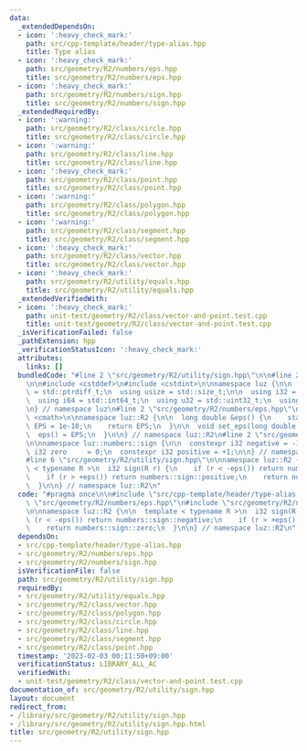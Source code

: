 ```yaml
---
data:
  _extendedDependsOn:
  - icon: ':heavy_check_mark:'
    path: src/cpp-template/header/type-alias.hpp
    title: Type alias
  - icon: ':heavy_check_mark:'
    path: src/geometry/R2/numbers/eps.hpp
    title: src/geometry/R2/numbers/eps.hpp
  - icon: ':heavy_check_mark:'
    path: src/geometry/R2/numbers/sign.hpp
    title: src/geometry/R2/numbers/sign.hpp
  _extendedRequiredBy:
  - icon: ':warning:'
    path: src/geometry/R2/class/circle.hpp
    title: src/geometry/R2/class/circle.hpp
  - icon: ':warning:'
    path: src/geometry/R2/class/line.hpp
    title: src/geometry/R2/class/line.hpp
  - icon: ':heavy_check_mark:'
    path: src/geometry/R2/class/point.hpp
    title: src/geometry/R2/class/point.hpp
  - icon: ':warning:'
    path: src/geometry/R2/class/polygon.hpp
    title: src/geometry/R2/class/polygon.hpp
  - icon: ':warning:'
    path: src/geometry/R2/class/segment.hpp
    title: src/geometry/R2/class/segment.hpp
  - icon: ':heavy_check_mark:'
    path: src/geometry/R2/class/vector.hpp
    title: src/geometry/R2/class/vector.hpp
  - icon: ':heavy_check_mark:'
    path: src/geometry/R2/utility/equals.hpp
    title: src/geometry/R2/utility/equals.hpp
  _extendedVerifiedWith:
  - icon: ':heavy_check_mark:'
    path: unit-test/geometry/R2/class/vector-and-point.test.cpp
    title: unit-test/geometry/R2/class/vector-and-point.test.cpp
  _isVerificationFailed: false
  _pathExtension: hpp
  _verificationStatusIcon: ':heavy_check_mark:'
  attributes:
    links: []
  bundledCode: "#line 2 \"src/geometry/R2/utility/sign.hpp\"\n\n#line 2 \"src/cpp-template/header/type-alias.hpp\"\
    \n\n#include <cstddef>\n#include <cstdint>\n\nnamespace luz {\n\n  using isize\
    \ = std::ptrdiff_t;\n  using usize = std::size_t;\n\n  using i32 = std::int32_t;\n\
    \  using i64 = std::int64_t;\n  using u32 = std::uint32_t;\n  using u64 = std::uint64_t;\n\
    \n} // namespace luz\n#line 2 \"src/geometry/R2/numbers/eps.hpp\"\n\n#include\
    \ <cmath>\n\nnamespace luz::R2 {\n\n  long double &eps() {\n    static long double\
    \ EPS = 1e-10;\n    return EPS;\n  }\n\n  void set_eps(long double EPS) {\n  \
    \  eps() = EPS;\n  }\n\n} // namespace luz::R2\n#line 2 \"src/geometry/R2/numbers/sign.hpp\"\
    \n\nnamespace luz::numbers::sign {\n\n  constexpr i32 negative = -1;\n  constexpr\
    \ i32 zero     = 0;\n  constexpr i32 positive = +1;\n\n} // namespace luz::numbers::sign\n\
    #line 6 \"src/geometry/R2/utility/sign.hpp\"\n\nnamespace luz::R2 {\n\n  template\
    \ < typename R >\n  i32 sign(R r) {\n    if (r < -eps()) return numbers::sign::negative;\n\
    \    if (r > +eps()) return numbers::sign::positive;\n    return numbers::sign::zero;\n\
    \  }\n\n} // namespace luz::R2\n"
  code: "#pragma once\n\n#include \"src/cpp-template/header/type-alias.hpp\"\n#include\
    \ \"src/geometry/R2/numbers/eps.hpp\"\n#include \"src/geometry/R2/numbers/sign.hpp\"\
    \n\nnamespace luz::R2 {\n\n  template < typename R >\n  i32 sign(R r) {\n    if\
    \ (r < -eps()) return numbers::sign::negative;\n    if (r > +eps()) return numbers::sign::positive;\n\
    \    return numbers::sign::zero;\n  }\n\n} // namespace luz::R2\n"
  dependsOn:
  - src/cpp-template/header/type-alias.hpp
  - src/geometry/R2/numbers/eps.hpp
  - src/geometry/R2/numbers/sign.hpp
  isVerificationFile: false
  path: src/geometry/R2/utility/sign.hpp
  requiredBy:
  - src/geometry/R2/utility/equals.hpp
  - src/geometry/R2/class/vector.hpp
  - src/geometry/R2/class/polygon.hpp
  - src/geometry/R2/class/circle.hpp
  - src/geometry/R2/class/line.hpp
  - src/geometry/R2/class/segment.hpp
  - src/geometry/R2/class/point.hpp
  timestamp: '2023-02-03 00:11:50+09:00'
  verificationStatus: LIBRARY_ALL_AC
  verifiedWith:
  - unit-test/geometry/R2/class/vector-and-point.test.cpp
documentation_of: src/geometry/R2/utility/sign.hpp
layout: document
redirect_from:
- /library/src/geometry/R2/utility/sign.hpp
- /library/src/geometry/R2/utility/sign.hpp.html
title: src/geometry/R2/utility/sign.hpp
---
```

